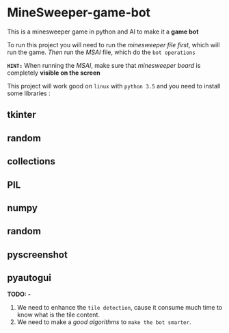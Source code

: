 # MineSweeper-game-bot
This is a minesweeper game in python and AI to make it a **game bot**


To run this project you will need to run the *minesweeper file first*, which will run the game. *Then* run the *MSAI* file, which do the `bot operations`

**`HINT:`**
When running the *MSAI*, make sure that *minesweeper board* is completely **visible on the screen**

This project will work good on `linux` with `python 3.5` and you need to install some libraries :

tkinter
-
random
-
collections
-
PIL
-
numpy
-
random
-
pyscreenshot
-
pyautogui
-

**TODO:
-**
1. We need to enhance the `tile detection`, cause it consume much time to know what is the tile content.
2. We need to make a *good algorithms* to `make the bot smarter`.
